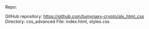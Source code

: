 Repo:

GitHub repository: https://github.com/tumynaxy-crypto/alx_html_css
Directory: css_advanced
File: index.html, styles.css
